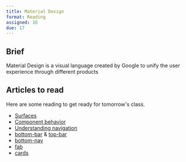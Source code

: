 ```yaml
---
title: Material Design
format: Reading
assigned: 16
due: 17
---
```


Brief
-----

Material Design is a visual language created by Google to unify the user experience through different products


Articles to read
----------------

Here are some reading to get ready for tomorrow's class.

- [Surfaces](https://material.io/design/environment/surfaces.html#)
- [Component behavior](https://material.io/design/layout/component-behavior.html)
- [Understanding navigation](https://material.io/design/navigation/understanding-navigation.html)
- [bottom-bar](https://material.io/design/components/app-bars-bottom.html) & [top-bar](https://material.io/design/components/app-bars-top.html)
- [bottom-nav](https://material.io/design/components/bottom-navigation.html)
- [fab](https://material.io/design/components/buttons-floating-action-button.html)
- [cards](https://material.io/design/components/cards.html)
